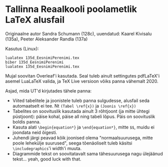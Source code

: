 # Tallinna Reaalkooli poolametlik LaTeX alusfail

Originaalne autor Sandra Schumann (128c), uuendatud: Kaarel Kivisalu (135a), Peeter Aleksander Randla (137a)

Kasutus (Linux):

```
lualatex 135d_EesnimiPerenimi.tex
biber 135d_EesnimiPerenimi
lualatex 135d_EesnimiPerenimi.tex
```

Mujal soovitan Overleaf'i kasutada. Seal tuleb ainult settingutes pdfLaTeX'i asemel LuaLaTeX valida, ja TeX Live versioon võiks panna vähemalt 2020.

Asjad, mida UT'd kirjutades tähele panna:

* Viited tabelitele ja joonistele tuleb panna sulgudesse, alusfail seda automaatselt ei tee. Nt `(Tabel \ref{x})` ja `(Joonis \ref{x})`
* Tabelites on soovituslik kasutada ainult 3 rõhtjoont (ja mitte ühtegi püstjoont): päise kohal, päise all ning tabeli lõpus. Päis on soovituslik boldis panna.
* Kasuta alati `\begin{equation*}` ja `\end{equation*}`, mitte `$$`, muidu ei joondata neid õigesti.
* Juhendi järgi peavad kõik joonised olema "normaalsuurusega, mitte poole lehekülje suurused", seega tõenäoliselt tuleb käsitsi `\includegraphics`'i width'i muuta.
* Diagrammide tekst on soovitatavalt sama tähesuurusega nagu ülejäänud tekst... yeah, good luck with that.
